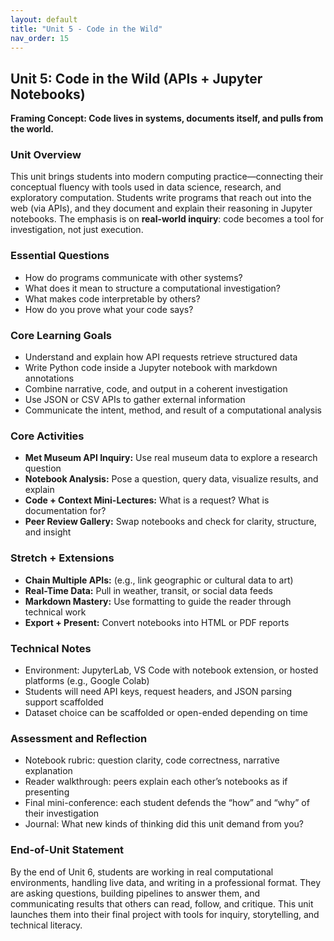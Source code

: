 ```yaml
---
layout: default
title: "Unit 5 - Code in the Wild"
nav_order: 15
---
```


## Unit 5: Code in the Wild (APIs + Jupyter Notebooks)
**Framing Concept: Code lives in systems, documents itself, and pulls from the world.**

### Unit Overview
This unit brings students into modern computing practice—connecting their conceptual fluency with tools used in data science, research, and exploratory computation. Students write programs that reach out into the web (via APIs), and they document and explain their reasoning in Jupyter notebooks. The emphasis is on **real-world inquiry**: code becomes a tool for investigation, not just execution.

### Essential Questions
- How do programs communicate with other systems?
- What does it mean to structure a computational investigation?
- What makes code interpretable by others?
- How do you prove what your code says?

### Core Learning Goals
- Understand and explain how API requests retrieve structured data
- Write Python code inside a Jupyter notebook with markdown annotations
- Combine narrative, code, and output in a coherent investigation
- Use JSON or CSV APIs to gather external information
- Communicate the intent, method, and result of a computational analysis

### Core Activities
- **Met Museum API Inquiry:** Use real museum data to explore a research question
- **Notebook Analysis:** Pose a question, query data, visualize results, and explain
- **Code + Context Mini-Lectures:** What is a request? What is documentation for?
- **Peer Review Gallery:** Swap notebooks and check for clarity, structure, and insight

### Stretch + Extensions
- **Chain Multiple APIs:** (e.g., link geographic or cultural data to art)
- **Real-Time Data:** Pull in weather, transit, or social data feeds
- **Markdown Mastery:** Use formatting to guide the reader through technical work
- **Export + Present:** Convert notebooks into HTML or PDF reports

### Technical Notes
- Environment: JupyterLab, VS Code with notebook extension, or hosted platforms (e.g., Google Colab)
- Students will need API keys, request headers, and JSON parsing support scaffolded
- Dataset choice can be scaffolded or open-ended depending on time

### Assessment and Reflection
- Notebook rubric: question clarity, code correctness, narrative explanation
- Reader walkthrough: peers explain each other’s notebooks as if presenting
- Final mini-conference: each student defends the “how” and “why” of their investigation
- Journal: What new kinds of thinking did this unit demand from you?

### End-of-Unit Statement
By the end of Unit 6, students are working in real computational environments, handling live data, and writing in a professional format. They are asking questions, building pipelines to answer them, and communicating results that others can read, follow, and critique. This unit launches them into their final project with tools for inquiry, storytelling, and technical literacy.
